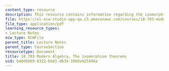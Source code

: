 ```yaml
---
content_type: resource
description: This resource contains information regarding the isomorphism theorems.
file: https://ol-ocw-studio-app-qa.s3.amazonaws.com/courses/18-703-modern-algebra-spring-2013/b40d60898322bbd1d63410b0a925946a_MIT18_703S13_pra_l_10.pdf
file_type: application/pdf
learning_resource_types:
- Lecture Notes
ocw_type: OCWFile
parent_title: Lecture Notes
parent_type: CourseSection
resourcetype: Document
title: 18.703 Modern Algebra, The isomorphism theorems
uid: b40d6089-8322-bbd1-d634-10b0a925946a
---
```

